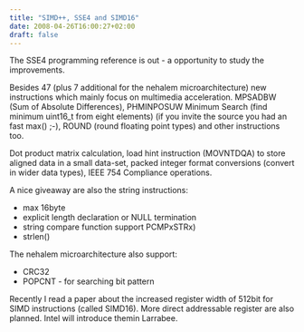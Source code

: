 ```yaml
---
title: "SIMD++, SSE4 and SIMD16"
date: 2008-04-26T16:00:27+02:00
draft: false
---
```


The SSE4 programming reference is out - a opportunity to study the
improvements.


Besides 47 (plus 7 additional for the nehalem microarchitecture) new
instructions which mainly focus on multimedia acceleration. MPSADBW (Sum of
Absolute Differences), PHMINPOSUW Minimum Search (find minimum uint16\_t from
eight elements) (if you invite the source you had an fast max() ;-), ROUND
(round floating point types) and other instructions too.


Dot product matrix calculation, load hint instruction (MOVNTDQA) to store
aligned data in a small data-set, packed integer format conversions (convert in
wider data types), IEEE 754 Compliance operations.


A nice giveaway are also the string instructions:


* max 16byte
* explicit length declaration or NULL termination
* string compare function support PCMPxSTRx)
* strlen()


The nehalem microarchitecture also support:


* CRC32
* POPCNT - for searching bit pattern


Recently I read a paper about the increased register width of 512bit for SIMD
instructions (called SIMD16). More direct addressable register are also
planned. Intel will introduce themin Larrabee.


